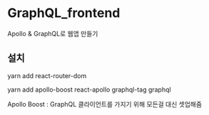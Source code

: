 # GraphQL_frontend
Apollo &amp; GraphQL로 웹앱 만들기


## 설치

yarn add react-router-dom

yarn add apollo-boost react-apollo graphql-tag graphql

Apollo Boost : GraphQL 클라이언트를 가지기 위해 모든걸 대신 셋업해줌